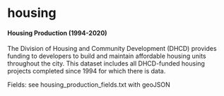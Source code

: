 # housing

#### Housing Production (1994-2020)
The Division of Housing and Community Development (DHCD) provides funding to developers to build and maintain affordable housing units throughout the city. This dataset includes all DHCD-funded housing projects completed since 1994 for which there is data.

Fields: see housing_production_fields.txt
with geoJSON